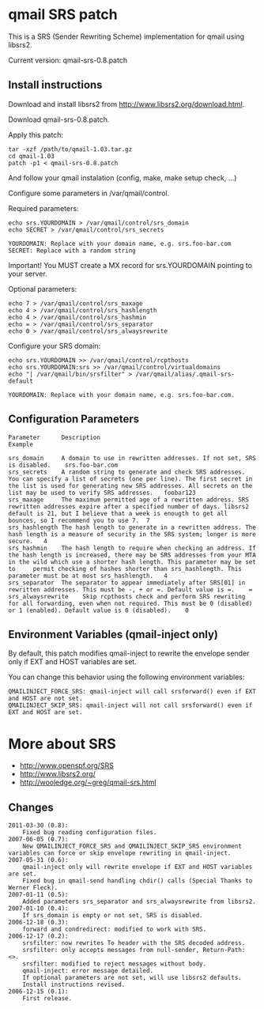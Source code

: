 # qmail SRS patch

This is a SRS (Sender Rewriting Scheme) implementation for qmail using libsrs2.

Current version: qmail-srs-0.8.patch

## Install instructions

Download and install libsrs2 from http://www.libsrs2.org/download.html.

Download qmail-srs-0.8.patch.

Apply this patch:

    tar -xzf /path/to/qmail-1.03.tar.gz
    cd qmail-1.03
    patch -p1 < qmail-srs-0.8.patch

And follow your qmail instalation (config, make, make setup check, ...)

Configure some parameters in /var/qmail/control.

Required parameters:

    echo srs.YOURDOMAIN > /var/qmail/control/srs_domain
    echo SECRET > /var/qmail/control/srs_secrets

    YOURDOMAIN: Replace with your domain name, e.g. srs.foo-bar.com
    SECRET: Replace with a random string

Important! You MUST create a MX record for srs.YOURDOMAIN pointing to your server.

Optional parameters:

    echo 7 > /var/qmail/control/srs_maxage
    echo 4 > /var/qmail/control/srs_hashlength
    echo 4 > /var/qmail/control/srs_hashmin
    echo = > /var/qmail/control/srs_separator
    echo 0 > /var/qmail/control/srs_alwaysrewrite
    
Configure your SRS domain:

    echo srs.YOURDOMAIN >> /var/qmail/control/rcpthosts
    echo srs.YOURDOMAIN:srs >> /var/qmail/control/virtualdomains
    echo "| /var/qmail/bin/srsfilter" > /var/qmail/alias/.qmail-srs-default

    YOURDOMAIN: Replace with your domain name, e.g. srs.foo-bar.com.

## Configuration Parameters

    Parameter      Description                                                             Example

    srs_domain     A domain to use in rewritten addresses. If not set, SRS is disabled.    srs.foo-bar.com  
    srs_secrets    A random string to generate and check SRS addresses. You can specify a list of secrets (one per line). The first secret in the list is used for generating new SRS addresses. All secrets on the list may be used to verify SRS addresses. 	foobar123  
    srs_maxage     The maximum permitted age of a rewritten address. SRS rewritten addresses expire after a specified number of days. libsrs2 default is 21, but I believe that a week is enougth to get all bounces, so I recommend you to use 7. 	7  
    srs_hashlength The hash length to generate in a rewritten address. The hash length is a measure of security in the SRS system; longer is more secure. 	4  
    srs_hashmin    The hash length to require when checking an address. If the hash length is increased, there may be SRS addresses from your MTA in the wild which use a shorter hash length. This parameter may be set to     permit checking of hashes shorter than srs_hashlength. This parameter must be at most srs_hashlength. 	4  
    srs_separator  The separator to appear immediately after SRS[01] in rewritten addresses. This must be -, + or =. Default value is =. 	=  
    srs_alwaysrewrite    Skip rcpthosts check and perform SRS rewriting for all forwarding, even when not required. This must be 0 (disabled) or 1 (enabled). Default value is 0 (disabled). 	0  
    
## Environment Variables (qmail-inject only)

By default, this patch modifies qmail-inject to rewrite the envelope sender only if EXT and HOST variables are set.

You can change this behavior using the following environment variables:

    QMAILINJECT_FORCE_SRS: qmail-inject will call srsforward() even if EXT and HOST are not set.
    QMAILINJECT_SKIP_SRS: qmail-inject will not call srsforward() even if EXT and HOST are set.

# More about SRS
- http://www.openspf.org/SRS
- http://www.libsrs2.org/
- http://wooledge.org/~greg/qmail-srs.html

## Changes

    2011-03-30 (0.8):
        Fixed bug reading configuration files. 
    2007-06-05 (0.7):
        New QMAILINJECT_FORCE_SRS and QMAILINJECT_SKIP_SRS environment variables can force or skip envelope rewriting in qmail-inject.
    2007-05-31 (0.6):
        qmail-inject only will rewrite envelope if EXT and HOST variables are set.
        Fixed bug in qmail-send handling chdir() calls (Special Thanks to Werner Fleck).
    2007-01-11 (0.5):
        Added parameters srs_separator and srs_alwaysrewrite from libsrs2.
    2007-01-10 (0.4):
        If srs_domain is empty or not set, SRS is disabled.
    2006-12-18 (0.3):
        forward and condredirect: modified to work with SRS.
    2006-12-17 (0.2):
        srsfilter: now rewrites To header with the SRS decoded address.
        srsfilter: only accepts messages from null-sender, Return-Path: <>.
        srsfilter: modified to reject messages without body.
        qmail-inject: error message detailed.
        If optional parameters are not set, will use libsrs2 defaults.
        Install instructions revised.
    2006-12-15 (0.1):
        First release.

